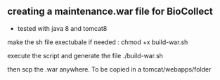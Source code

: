 ## creating a maintenance.war file for BioCollect

- tested with java 8 and tomcat8

make the sh file exectubale if needed :
chmod +x build-war.sh

execute the script and generate the file
./build-war.sh

then scp the .war anywhere. To be copied in a tomcat/webapps/folder